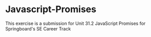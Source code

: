 # Javascript-Promises
This exercise is a submission for Unit 31.2 JavaScript Promises for Springboard's SE Career Track
